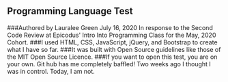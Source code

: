 ## Programming Language Test
###Authored by Lauralee Green July 16, 2020 In response to the Second Code Review at Epicodus' Intro Into Programming Class for the May, 2020 Cohort.
###I used HTML, CSS, JavaScript, jQuery, and Bootstrap to create what I have so far.
###It was built with Open Source guidelines like those of the MIT Open Source Licence.
###If you want to open this test, you are on your own. Git hub has me completely baffled! Two weeks ago I thought I was in control. Today, I am not.
